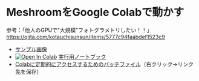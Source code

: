 # MeshroomをGoogle Colabで動かす

参考：「他人のGPUで"大規模"フォトグラメトリしたい！！」
https://qiita.com/kotauchisunsun/items/5777c94faabdef1523c9

- [サンプル画像](https://drive.google.com/file/d/13qDSyqqi3r0tevGgi0sMH90DvDSL7Txd/view?usp=sharing)
- [![Open In Colab](https://colab.research.google.com/assets/colab-badge.svg)](https://colab.research.google.com/github/fumio125/meshroom_colab/blob/main/meshroom.ipynb) [実行用ノートブック](meshroom.ipynb)
- [Colabに定期的にアクセスするためのバッチファイル](https://github.com/fumio125/meshroom_colab/blob/main/colab.bat)（右クリック→リンク先を保存）
